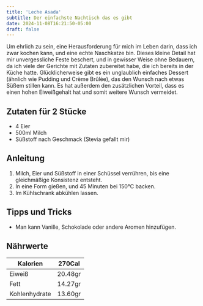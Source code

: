 ```yaml
---
title: 'Leche Asada'
subtitle: Der einfachste Nachtisch das es gibt
date: 2024-11-08T16:21:50-05:00
draft: false
---
```


Um ehrlich zu sein, eine Herausforderung für mich im Leben darin, dass ich zwar kochen kann, und eine echte Naschkatze bin. Dieses kleine Detail hat mir unvergessliche Feste beschert, und in gewisser Weise ohne Bedauern, da ich viele der Gerichte mit Zutaten zubereitet habe, die ich bereits in der Küche hatte. Glücklicherweise gibt es ein unglaublich einfaches Dessert (ähnlich wie Pudding und Crème Brûlée), das den Wunsch nach etwas Süßem stillen kann. Es hat außerdem den zusätzlichen Vorteil, dass es einen hohen Eiweißgehalt hat und somit weitere Wunsch vermeidet.

<!--more-->

## Zutaten für 2 Stücke
- 4 Eier
- 500ml Milch
- Süßstoff nach Geschmack (Stevia gefallt mir)

## Anleitung
1. Milch, Eier und Süßstoff in einer Schüssel verrühren, bis eine gleichmäßige Konsistenz entsteht.
2. In eine Form gießen, und 45 Minuten bei 150°C backen.
3. Im Kühlschrank abkühlen lassen.

## Tipps und Tricks
- Man kann Vanille, Schokolade oder andere Aromen hinzufügen. 

## Nährwerte

| Kalorien      | 270Cal  |
|---------------|---------|
| Eiweiß        | 20.48gr |
| Fett          | 14.27gr |
| Kohlenhydrate | 13.60gr |
